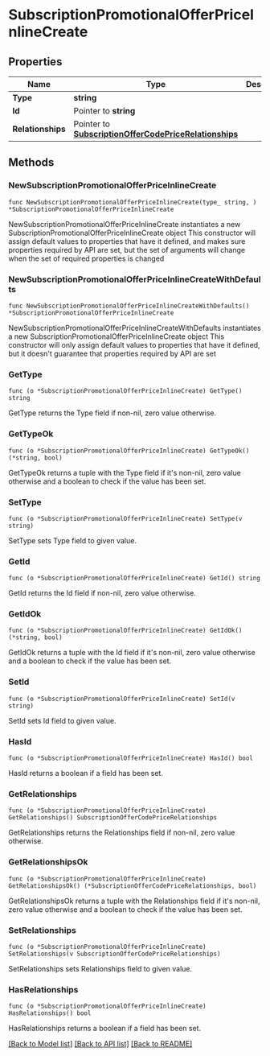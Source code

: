 # SubscriptionPromotionalOfferPriceInlineCreate

## Properties

Name | Type | Description | Notes
------------ | ------------- | ------------- | -------------
**Type** | **string** |  | 
**Id** | Pointer to **string** |  | [optional] 
**Relationships** | Pointer to [**SubscriptionOfferCodePriceRelationships**](SubscriptionOfferCodePriceRelationships.md) |  | [optional] 

## Methods

### NewSubscriptionPromotionalOfferPriceInlineCreate

`func NewSubscriptionPromotionalOfferPriceInlineCreate(type_ string, ) *SubscriptionPromotionalOfferPriceInlineCreate`

NewSubscriptionPromotionalOfferPriceInlineCreate instantiates a new SubscriptionPromotionalOfferPriceInlineCreate object
This constructor will assign default values to properties that have it defined,
and makes sure properties required by API are set, but the set of arguments
will change when the set of required properties is changed

### NewSubscriptionPromotionalOfferPriceInlineCreateWithDefaults

`func NewSubscriptionPromotionalOfferPriceInlineCreateWithDefaults() *SubscriptionPromotionalOfferPriceInlineCreate`

NewSubscriptionPromotionalOfferPriceInlineCreateWithDefaults instantiates a new SubscriptionPromotionalOfferPriceInlineCreate object
This constructor will only assign default values to properties that have it defined,
but it doesn't guarantee that properties required by API are set

### GetType

`func (o *SubscriptionPromotionalOfferPriceInlineCreate) GetType() string`

GetType returns the Type field if non-nil, zero value otherwise.

### GetTypeOk

`func (o *SubscriptionPromotionalOfferPriceInlineCreate) GetTypeOk() (*string, bool)`

GetTypeOk returns a tuple with the Type field if it's non-nil, zero value otherwise
and a boolean to check if the value has been set.

### SetType

`func (o *SubscriptionPromotionalOfferPriceInlineCreate) SetType(v string)`

SetType sets Type field to given value.


### GetId

`func (o *SubscriptionPromotionalOfferPriceInlineCreate) GetId() string`

GetId returns the Id field if non-nil, zero value otherwise.

### GetIdOk

`func (o *SubscriptionPromotionalOfferPriceInlineCreate) GetIdOk() (*string, bool)`

GetIdOk returns a tuple with the Id field if it's non-nil, zero value otherwise
and a boolean to check if the value has been set.

### SetId

`func (o *SubscriptionPromotionalOfferPriceInlineCreate) SetId(v string)`

SetId sets Id field to given value.

### HasId

`func (o *SubscriptionPromotionalOfferPriceInlineCreate) HasId() bool`

HasId returns a boolean if a field has been set.

### GetRelationships

`func (o *SubscriptionPromotionalOfferPriceInlineCreate) GetRelationships() SubscriptionOfferCodePriceRelationships`

GetRelationships returns the Relationships field if non-nil, zero value otherwise.

### GetRelationshipsOk

`func (o *SubscriptionPromotionalOfferPriceInlineCreate) GetRelationshipsOk() (*SubscriptionOfferCodePriceRelationships, bool)`

GetRelationshipsOk returns a tuple with the Relationships field if it's non-nil, zero value otherwise
and a boolean to check if the value has been set.

### SetRelationships

`func (o *SubscriptionPromotionalOfferPriceInlineCreate) SetRelationships(v SubscriptionOfferCodePriceRelationships)`

SetRelationships sets Relationships field to given value.

### HasRelationships

`func (o *SubscriptionPromotionalOfferPriceInlineCreate) HasRelationships() bool`

HasRelationships returns a boolean if a field has been set.


[[Back to Model list]](../README.md#documentation-for-models) [[Back to API list]](../README.md#documentation-for-api-endpoints) [[Back to README]](../README.md)


